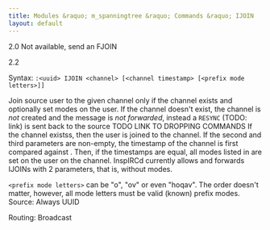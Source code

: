 ```yaml
---
title: Modules &raquo; m_spanningtree &raquo; Commands &raquo; IJOIN
layout: default
---
```


2.0
Not available, send an FJOIN

2.2

Syntax:
`:<uuid> IJOIN <channel> [<channel timestamp> [<prefix mode letters>]]`

Join source user to the given channel only if the channel exists and optionally set modes on the user.
If the channel doesn't exist, the channel is *not* created and the message is *not forwarded*, instead a `RESYNC` (TODO: link) is sent back to the source TODO LINK TO DROPPING COMMANDS
If the channel existss, then the user is joined to the channel. If the second and third parameters are non-empty, the timestamp of the channel is first compared against <channel timestamp>. Then, if the timestamps are equal, all modes listed in <prefix mode letters> are set on the user on the channel.
InspIRCd currently allows and forwards IJOINs with 2 parameters, that is, without modes.

`<prefix mode letters>` can be "o", "ov" or even "hoqav". The order doesn't matter, however, all mode letters must be valid (known) prefix modes.
Source:
Always UUID

Routing:
Broadcast